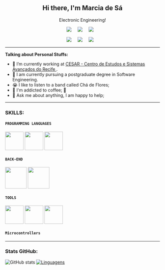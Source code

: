 
 <h2 align="center">Hi there, I'm Marcia de Sá</h2>
  <p align="center">Electronic Engineering!</p>

  <p align='center'>
  <a href="#"><img src="https://img.shields.io/badge/-Git-black?style=flat-square&logo=git" /></a>&nbsp;&nbsp;&nbsp;&nbsp;
  <a href="#"><img src="https://img.shields.io/badge/-GitLab-FCA121?style=flat-square&logo=gitlab"/></a>&nbsp;&nbsp;&nbsp;&nbsp;
  <a href="#"><img src="https://visitor-badge.glitch.me/badge?page_id=mdsds-elt??style=for-the-badge&logo=appveyor" /></a>&nbsp;&nbsp;&nbsp;&nbsp;
</p>

 <p align='center'>
  <a href="https://twitter.com/MarciaMdsds"><img src="https://img.shields.io/badge/twitter-%231DA1F2.svg?&style=for-the-badge&logo=twitter&logoColor=white" /></a>&nbsp;&nbsp;&nbsp;&nbsp;
  <a href="https://www.linkedin.com/in/mdsds/"><img src="https://img.shields.io/badge/linkedin-%230077B5.svg?&style=for-the-badge&logo=linkedin&logoColor=white" /></a>&nbsp;&nbsp;&nbsp;&nbsp;
  <a href="mailto:mss@cesar.org.br?subject=Olá%20Stefany"><img src="https://img.shields.io/badge/gmail-%23D14836.svg?&style=for-the-badge&logo=gmail&logoColor=white" /></a>&nbsp;&nbsp;&nbsp;&nbsp;
</p>
<hr>

**Talking about Personal Stuffs:**

- 💼 I’m currently working at [CESAR - Centro de Estudos e Sistemas Avançados do Recife ](https://www.cesar.org.br/).
- 📝 I am currently pursuing a postgraduate degree in Software Engineering.
- 😭 I like to listen to a band called Chá de Flores;
- 🤔 I'm addicted to coffee; 🌱
- 💬 Ask me about anything, I am happy to help;



<hr>


 ### SKILLS: 
 #### `PROGRAMMING LANGUAGES` 

 <img src="https://user-images.githubusercontent.com/81829451/130018716-120a92b7-3502-4525-9f08-fba8bbbf0d97.png" width="60" height="60"> <img src="https://user-images.githubusercontent.com/81829451/130375168-809a4404-7b9c-4833-b21c-8779b73ee687.png" width="60" height="60"> <img src="https://cdn.jsdelivr.net/gh/devicons/devicon/icons/latex/latex-original.svg" width="60" height="60">
          



#### `BACK-END`

<img src="https://user-images.githubusercontent.com/81829451/130018591-40c76b59-e920-4d57-85dc-6e369f22becd.png" width="70" height="70"> <img src="https://cdn.jsdelivr.net/gh/devicons/devicon/icons/c/c-original.svg" width="70" height="70"> 

#### `TOOLS`

<img src="https://cdn.jsdelivr.net/gh/devicons/devicon/icons/vscode/vscode-original.svg" width="60" height="60" >  <img src="https://cdn.jsdelivr.net/gh/devicons/devicon/icons/jupyter/jupyter-original-wordmark.svg" width="60" height="60"> <img src="https://cdn.jsdelivr.net/gh/devicons/devicon/icons/arduino/arduino-original-wordmark.svg" width="60" height="60">

#### `Microcontrollers`
          
          
          
          

<hr>


### Stats GitHub:

![GitHub stats](https://github-readme-stats.vercel.app/api/?username=mdsds-elt&show_icons=true&title_color=fff&icon_color=79ff97&text_color=9f9f9f&bg_color=151515)
[![Linguagens](https://github-readme-stats.vercel.app/api/top-langs/?username=mdsds-elt&layout=compact&title_color=fff&icon_color=79ff97&text_color=9f9f9f&bg_color=151515)](https://github.com/mdsds-elt)

          







